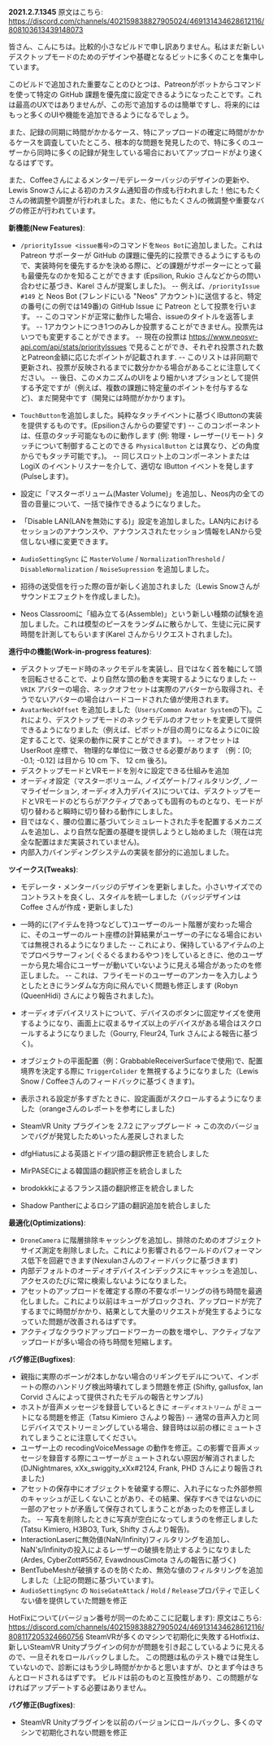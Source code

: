 **2021.2.7.1345**
原文はこちら: https://discord.com/channels/402159838827905024/469131434628612116/808103613439148073

皆さん、こんにちは。比較的小さなビルドで申し訳ありません。私はまだ新しいデスクトップモードのためのデザインや基礎となるビットに多くのことを集中しています。

このビルドで追加された重要なことのひとつは、Patreonがボットからコマンドを使って特定の GitHub 課題を優先度に設定できるようになったことです。これは最高のUXではありませんが、この形で追加するのは簡単ですし、将来的にはもっと多くのUIや機能を追加できるようになるでしょう。

また、記録の同期に時間がかかるケース、特にアップロードの確定に時間がかかるケースを調査していたところ、根本的な問題を発見したので、特に多くのユーザーから同時に多くの記録が発生している場合においてアップロードがより速くなるはずです。

また、Coffeeさんによるメンター/モデレーターバッジのデザインの更新や、Lewis Snowさんによる初のカスタム通知音の作成も行われました！他にもたくさんの微調整や調整が行われました。また、他にもたくさんの微調整や重要なバグの修正が行われています。

**新機能(New Features)**:
- `/priorityIssue <issue番号>`のコマンドを`Neos Bot`に追加しました。これは Patreon サポーターが GitHub の課題に優先的に投票できるようにするもので、実装時何を優先するかを決める際に、どの課題がサポーターにとって最も最優先なのかを知ることができます (Epsilion, Rukio さんなどからの問い合わせに基づき、Karel さんが提案しました)。
-- 例えば、`/priorityIssue #149` と Neos Bot (フレンドにいる "Neos" アカウント)に送信すると、特定の番号(この例では149番)の GitHub Issue に Patreon として投票を行います。
-- このコマンドが正常に動作した場合、issueのタイトルを返答します。
-- 1アカウントにつき1つのみしか投票することができません。投票先はいつでも変更することができます。
-- 現在の投票は https://www.neosvr-api.com/api/stats/priorityIssues で見ることができ、それぞれ投票された数とPatreon金額に応じたポイントが記載されます.
-- このリストは非同期で更新され、投票が反映されるまでに数分かかる場合があることに注意してください。
-- 後日、このメカニズムのUIをより細かいオプションとして提供する予定ですが（例えば、複数の課題に特定量のポイントを付与するなど)、まだ開発中です（開発には時間がかかります)。

- `TouchButton`を追加しました。純粋なタッチイベントに基づくIButtonの実装を提供するものです。(Epsilionさんからの要望です)
-- このコンポーネントは、任意のタッチ可能なものに動作します (例: 物理・レーザー(リモート) タッチについて制御することのできる `PhysicalButton` とは異なり、どの角度からでもタッチ可能です。)。
-- 同じスロット上のコンポーネントまたは LogiX のイベントリスナーを介して、適切な IButton イベントを発します(Pulseします)。
- 設定に「マスターボリューム(Master Volume)」を追加し、Neos内の全ての音の音量について、一括で操作できるようになりました。
- 「Disable LAN(LANを無効にする)」設定を追加しました。LAN内におけるセッションのアナウンスや、アナウンスされたセッション情報をLANから受信しない様に変更できます。
- `AudioSettingSync` に `MasterVolume` / `NormalizationThreshold` / `DisableNormalization` / `NoiseSupression` を追加しました。
- 招待の送受信を行った際の音が新しく追加されました（Lewis Snowさんがサウンドエフェクトを作成しました)。

- Neos Classroomに「組み立てる(Assemble)」という新しい種類の試験を追加しました。これは模型のピースをランダムに散らかして、生徒に元に戻す時間を計測してもらいます(Karel さんからリクエストされました)。

**進行中の機能(Work-in-progress features)**:
- デスクトップモード時のネックモデルを実装し、目ではなく首を軸にして頭を回転させることで、より自然な頭の動きを実現するようになりました
-- `VRIK` アバターの場合、ネックオフセットは実際のアバターから取得され、そうでないアバターの場合はハードコードされた値が使用されます。
- `AvatarNeckOffset` を追加しました（`Users/Common Avatar System`の下)。これにより、デスクトップモードのネックモデルのオフセットを変更して提供できるようになりました（例えば、ピボットが目の周りになるように0に設定することで、従来の動作に戻すことができます)。
-- オフセットは UserRoot 座標で、 物理的な単位に一致させる必要があります （例：[0; -0.1; -0.12] は目から 10 cm 下、 12 cm 後ろ)。
- デスクトップモードとVRモードを別々に設定できる仕組みを追加
- オーディオ設定（マスターボリューム, ノイズゲート/フィルタリング, ノーマライゼーション, オーディオ入力デバイス)については、デスクトップモードとVRモードのどちらがアクティブであっても固有のものとなり、モードが切り替わると瞬時に切り替わる動作にしました。
- 目ではなく、腰の位置に基づいてシミュレートされた手を配置するメカニズムを追加し、より自然な配置の基礎を提供しようとし始めました（現在は完全な配置はまだ実装されていません)。
- 内部入力バインディングシステムの実装を部分的に追加しました。

**ツイークス(Tweaks)**:
- モデレータ・メンターバッジのデザインを更新しました。小さいサイズでのコントラストを良くし、スタイルを統一しました（バッジデザインは Coffee さんが作成・更新しました)
- 一時的に(アイテムを持つなどして)ユーザーのルート階層が変わった場合に、そのユーザーのルート座標の計算結果がユーザーの子になる場合においては無視されるようになりました
-- これにより、保持しているアイテムの上でプロペラサーフィン( ぐるぐるまわるやつ )をしているときに、他のユーザーから見た場合にユーザーが動いていないように見える場合があったのを修正しました。
-- これは、フライモードのユーザーのアンカーを入力しようとしたときにランダムな方向に飛んでいく問題も修正します (Robyn (QueenHidi) さんにより報告されました)。
- オーディオデバイスリストについて、デバイスのボタンに固定サイズを使用するようになり、画面上に収まるサイズ以上のデバイスがある場合はスクロールするようになりました（Gourry, Fleur24, Turk さんによる報告に基づく)。
- オブジェクトの平面配置（例：GrabbableReceiverSurfaceで使用)で、配置境界を決定する際に `TriggerColider` を無視するようになりました（Lewis Snow / Coffeeさんのフィードバックに基づくきます)。
- 表示される設定が多すぎたときに、設定画面がスクロールするようになりました（orangeさんのレポートを参考にしました)
- SteamVR Unity プラグインを 2.7.2 にアップグレード -> この次のバージョンでバグが発覚したためいったん差戻しされました

- dfgHiatusによる英語とドイツ語の翻訳修正を統合しました
- MirPASECによる韓国語の翻訳修正を統合しました
- brodokkkによるフランス語の翻訳修正を統合しました
- Shadow Pantherによるロシア語の翻訳追加を統合しました

**最適化(Optimizations)**:
- `DroneCamera` に階層排除キャッシングを追加し、排除のためのオブジェクトサイズ測定を削除しました。これにより影響されるワールドのパフォーマンス低下を回避できます(Nexulanさんのフィードバックに基づきます)
- 内部デフォルトのオーディオデバイスインデックスにキャッシュを追加し、アクセスのたびに常に検索しないようになりました。
- アセットのアップロードを確定する際の不要なポーリングの待ち時間を最適化しました。これにより以前はキューがブロックされ、アップロードが完了するまでに時間がかかり、結果として大量のリクエストが発生するようになっていた問題が改善されるはずです。
- アクティブなクラウドアップロードワーカーの数を増やし、アクティブなアップロードが多い場合の待ち時間を短縮します。

**バグ修正(Bugfixes)**:
- 親指に実際のボーンが2本しかない場合のリギングモデルについて、インポートの際のハンドリグ検出時壊れてしまう問題を修正 (Shifty, gallusfox, Ian Corvid さんによって提供されたモデルの報告とサンプル)
- ホストが音声メッセージを録音しているときに `オーディオストリーム` がミュートになる問題を修正（Tatsu Kimiero さんより報告)
-- 通常の音声入力と同じデバイスでストリーミングしている場合、録音時は以前の様にミュートされてしまうことに注意してください。
- ユーザー上の recodingVoiceMessage の動作を修正。この影響で音声メッセージを録音する際にユーザーがミュートされない原因が解消されました (DJNightmares, xXx_swiggity_xXx#2124, Frank, PHD さんにより報告されました)
- アセットの保存中にオブジェクトを破棄する際に、入れ子になった外部参照のキャッシュが正しくないことがあり、その結果、保存すべきではないのに一部のアセットが矛盾して保存されてしまうことがあったのを修正しました。
-- 写真を削除したときに写真が空白になってしまうのを修正しました (Tatsu Kimiero, H3BO3, Turk, Shifty さんより報告)。
- InteractionLaserに無効値(NaN/Infinity)フィルタリングを追加し、NaN's/Infinityの投入によるレーザーの破損を防止するようになりました(Ardes, CyberZott#5567, EvawdnousCimota さんの報告に基づく)
- BentTubeMeshが破損するのを防ぐため、無効な値のフィルタリングを追加しました（上記の問題に基づいています)。
- `AudioSettingSync` の `NoiseGateAttack` / `Hold` / `Release`プロパティで正しくない値を提供していた問題を修正

HotFixについて(バージョン番号が同一のためここに記載します):
原文はこちら: https://discord.com/channels/402159838827905024/469131434628612116/808117205324660756
SteamVRが多くのマシンで初期化に失敗するHotfixは、新しいSteamVR Unityプラグインの何かが問題を引き起こしているように見えるので、一旦それをロールバックしました。
この問題は私のテスト機では発生していないので、診断にはもう少し時間がかかると思いますが、ひとまず今はきちんとロードされるはずです。
ビルドは前のものと互換性があり、この問題がなければアップデートする必要はありません。

**バグ修正(Bugfixes)**:
- SteamVR Unityプラグインを以前のバージョンにロールバックし、多くのマシンで初期化されない問題を修正